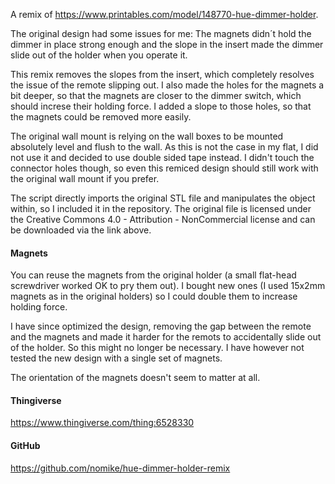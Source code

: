 A remix of <https://www.printables.com/model/148770-hue-dimmer-holder>.

The original design had some issues for me: The magnets didn´t hold the dimmer in place strong enough and the slope in the insert made the dimmer slide out of the holder when you operate it.

This remix removes the slopes from the insert, which completely resolves the issue of the remote slipping out. I also made the holes for the magnets a bit deeper, so that the magnets are closer to the dimmer switch, which should increse their holding force. I added a slope to those holes, so that the magnets could be removed more easily.

The original wall mount is relying on the wall boxes to be mounted absolutely level and flush to the wall. As this is not the case in my flat, I did not use it and decided to use double sided tape instead. I didn't touch the connector holes though, so even this remiced design should still work with the original wall mount if you prefer.

The script directly imports the original STL file and manipulates the object within, so I included it in the repository. The original file is licensed under the Creative Commons 4.0 - Attribution - NonCommercial license and can be downloaded via the link above.

#### Magnets

You can reuse the magnets from the original holder (a small flat-head screwdriver worked OK to pry them out).
I bought new ones (I used 15x2mm magnets as in the original holders) so I could double them to increase holding force.

I have since optimized the design, removing the gap between the remote and the magnets and made it harder for the remots to accidentally slide out of the holder. So this might no longer be necessary. I have however not tested the new design with a single set of magnets.

The orientation of the magnets doesn't seem to matter at all.

#### Thingiverse

<https://www.thingiverse.com/thing:6528330>

#### GitHub

<https://github.com/nomike/hue-dimmer-holder-remix>
